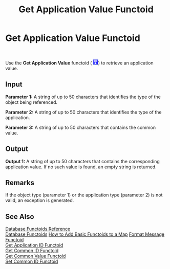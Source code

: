 ﻿---
title: Get Application Value Functoid
TOCTitle: Get Application Value Functoid
ms:assetid: af38c0b4-113e-49ee-9795-bf3f18a8aa96
ms:mtpsurl: https://msdn.microsoft.com/en-us/library/Aa578092(v=BTS.80)
ms:contentKeyID: 51530549
ms.date: 08/30/2017
mtps_version: v=BTS.80
---

# Get Application Value Functoid

 

Use the **Get Application Value** functoid ( ![](images/Aa562112.90056a7f-8635-49bd-bb2c-c0646a9aff1f(BTS.80).jpeg)) to retrieve an application value.

## Input

**Parameter 1:** A string of up to 50 characters that identifies the type of the object being referenced.

**Parameter 2:** A string of up to 50 characters that identifies the type of the application.

**Parameter 3:** A string of up to 50 characters that contains the common value.

## Output

**Output 1:** A string of up to 50 characters that contains the corresponding application value. If no such value is found, an empty string is returned.

## Remarks

If the object type (parameter 1) or the application type (parameter 2) is not valid, an exception is generated.

## See Also

[Database Functoids Reference](database-functoids-reference.md)  
[Database Functoids](https://msdn.microsoft.com/en-us/library/aa560892\(v=bts.80\))  
[How to Add Basic Functoids to a Map](https://msdn.microsoft.com/en-us/library/aa560635\(v=bts.80\))  
[Format Message Functoid](format-message-functoid.md)  
[Get Application ID Functoid](get-application-id-functoid.md)  
[Get Common ID Functoid](get-common-id-functoid.md)  
[Get Common Value Functoid](get-common-value-functoid.md)  
[Set Common ID Functoid](set-common-id-functoid.md)

